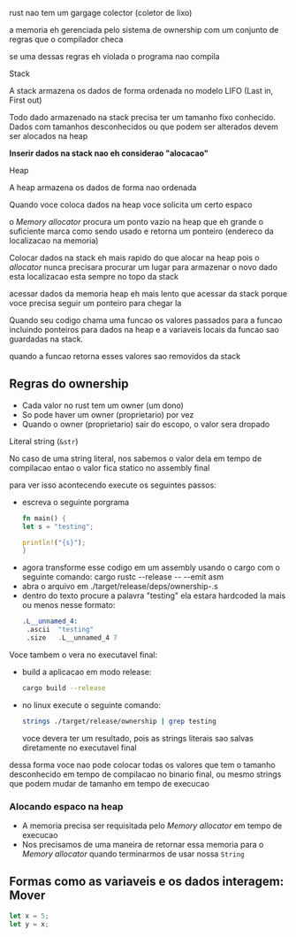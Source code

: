 rust nao tem um gargage colector (coletor de lixo)

a memoria eh gerenciada pelo sistema de ownership com um conjunto de regras
que o compilador checa

se uma dessas regras eh violada o programa nao compila

Stack

A stack armazena os dados de forma ordenada no modelo LIFO (Last in, First out)

Todo dado armazenado na stack precisa ter um tamanho fixo conhecido.
Dados com tamanhos desconhecidos ou que podem ser alterados devem ser alocados na heap

**Inserir dados na stack nao eh considerao "alocacao"**

Heap

A heap armazena os dados de forma nao ordenada

Quando voce coloca dados na heap voce solicita um certo espaco

o _Memory allocator_ procura um ponto vazio na heap que eh grande o suficiente
marca como sendo usado e retorna um ponteiro (endereco da localizacao na memoria)

Colocar dados na stack eh mais rapido do que alocar na heap
pois o _allocator_ nunca precisara procurar um lugar para armazenar o novo dado
esta localizacao esta sempre no topo da stack

acessar dados da memoria heap eh mais lento que acessar da stack
porque voce precisa seguir um ponteiro para chegar la

Quando seu codigo chama uma funcao
os valores passados para a funcao incluindo ponteiros para dados na heap
e a variaveis locais da funcao sao guardadas na stack.

quando a funcao retorna
esses valores sao removidos da stack

## Regras do ownership

- Cada valor no rust tem um owner (um dono)
- So pode haver um owner (proprietario) por vez
- Quando o owner (proprietario) sair do escopo, o valor sera dropado

Literal string (`&str`)

No caso de uma string literal, nos sabemos o valor dela em tempo de compilacao
entao o valor fica statico no assembly final

para ver isso acontecendo execute os seguintes passos:
- escreva o seguinte porgrama
    ```rust
    fn main() {
    let s = "testing";

    println!("{s}");
    }
    ```
- agora transforme esse codigo em um assembly usando o cargo com o seguinte comando:
  cargo rustc --release -- --emit asm
- abra o arquivo em ./target/release/deps/ownership-<hash>.s
- dentro do texto procure a palavra "testing" ela estara hardcoded la mais ou menos nesse formato:
    ```asm
    .L__unnamed_4:
     .ascii  "testing"
     .size   .L__unnamed_4 7
    ```

Voce tambem o vera no executavel final:

- build a aplicacao em modo release:
    ```bash
    cargo build --release
    ```
- no linux execute o seguinte comando:
    ```bash
    strings ./target/release/ownership | grep testing
    ```
  
  voce devera ter um resultado, pois as strings literais sao salvas diretamente no executavel
  final

dessa forma voce nao pode colocar todas os valores que tem o tamanho desconhecido em tempo de
compilacao no binario final, ou mesmo strings que podem mudar de tamanho em tempo de execucao


### Alocando espaco na heap

- A memoria precisa ser requisitada pelo _Memory allocator_ em tempo de execucao
- Nos precisamos de uma maneira de retornar essa memoria para o _Memory allocator_ quando terminarmos de usar nossa `String`

## Formas como as variaveis e os dados interagem: Mover

```rs
let x = 5;
let y = x;
```
